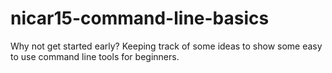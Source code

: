 nicar15-command-line-basics
===========================

Why not get started early? Keeping track of some ideas to show some easy to use command line tools for beginners.
